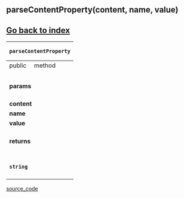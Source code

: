 
## parseContentProperty(content, name, value)

[Go back to index](../../Index.md)
---
<table>
    <thead>
        <tr>
            <th colSpan="4">
                <pre><code>parseContentProperty</code></pre>
            </th>
        </tr>
    </thead>
    <tbody>
        <tr>
            <td>public</td>
            <td>method</td>
            <td></td>
            <td></td>
        </tr>
        <tr>
            <td></td>
            <td></td>
            <td></td>
            <td></td>
        </tr>
        <tr v-if="params">
            <td colSpan="4">
                <h4>params</h4>
            </td>
        </tr>
        <tr>            <td colspan="2"><b>content</b></td>
            <td colspan="2"><code></code></td>
</tr><tr>            <td colspan="2"><b> name</b></td>
            <td colspan="2"><code></code></td>
</tr><tr>            <td colspan="2"><b> value</b></td>
            <td colspan="2"><code></code></td>
</tr>        <tr v-if="return">
            <td colSpan="4">
                <h4>returns</h4>
            </td>
        </tr>
        <tr v-if="return">
            <td colSpan="4">
                <h4><code>string</code></h4>
            </td>
        </tr>
    </tbody>
    <tfoot>
    </tfoot>
</table>

[source_code](../../../core/parse/syntax/For.js)

